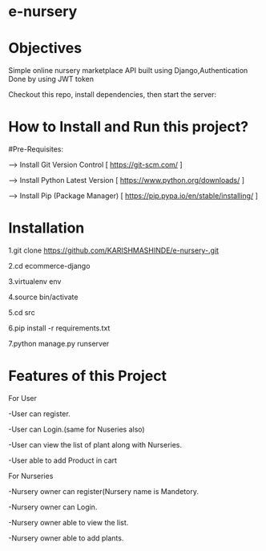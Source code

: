 # e-nursery

# Objectives
Simple online nursery marketplace API  built using Django,Authentication Done by using JWT token

Checkout this repo, install dependencies, then start the server:

# How to Install and Run this project?

#Pre-Requisites:

--> Install Git Version Control [ https://git-scm.com/ ]

--> Install Python Latest Version [ https://www.python.org/downloads/ ]

--> Install Pip (Package Manager) [ https://pip.pypa.io/en/stable/installing/ ]


# Installation
1.git clone https://github.com/KARISHMASHINDE/e-nursery-.git

2.cd ecommerce-django

3.virtualenv env

4.source bin/activate

5.cd src

6.pip install -r requirements.txt

7.python manage.py runserver

# Features of this Project
For User

-User can register.

-User can Login.(same for Nuseries also)

-User can view the list of plant along with Nurseries.

-User able to add Product in cart


For Nurseries

-Nursery owner can register(Nursery name is Mandetory.

-Nursery owner can Login.

-Nursery owner able to view the list.

-Nursery owner able to add plants.
